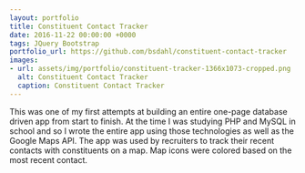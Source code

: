 ```yaml
---
layout: portfolio
title: Constituent Contact Tracker
date: 2016-11-22 00:00:00 +0000
tags: JQuery Bootstrap
portfolio_url: https://github.com/bsdahl/constituent-contact-tracker
images:
- url: assets/img/portfolio/constituent-tracker-1366x1073-cropped.png
  alt: Constituent Contact Tracker
  caption: Constituent Contact Tracker
---
```


This was one of my first attempts at building an entire one-page database driven app from start to finish. At the time I was studying PHP and MySQL in school and so I wrote the entire app using those technologies as well as the Google Maps API. The app was used by recruiters to track their recent contacts with constituents on a map. Map icons were colored based on the most recent contact.